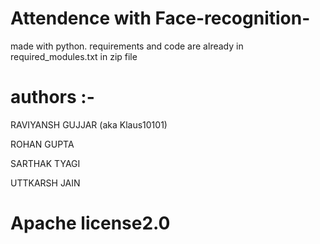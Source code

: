 # Attendence with Face-recognition-
 made with python.
requirements and code are already in required_modules.txt in zip file


# authors :-

RAVIYANSH GUJJAR (aka Klaus10101)

ROHAN GUPTA

SARTHAK TYAGI

UTTKARSH JAIN



# Apache license2.0
